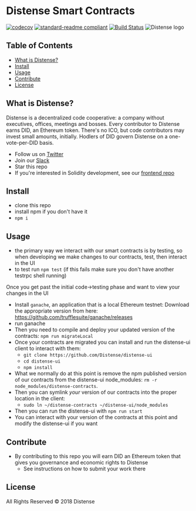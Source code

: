 # Distense Smart Contracts

[![codecov](https://codecov.io/gh/Distense/distense-contracts/branch/master/graph/badge.svg)](https://codecov.io/gh/Distense/distense-contracts)
[![standard-readme compliant](https://img.shields.io/badge/standard--readme-OK-green.svg?style=flat-square)](https://github.com/RichardLitt/standard-readme)
[![Build Status](https://travis-ci.org/Distense/distense-contracts.svg?branch=master)](https://travis-ci.org/Distense/distense-contracts)
![Distense logo](https://i.imgur.com/W8XjeyS.png, 'Distense')

## Table of Contents

- [What is Distense?](#what-is-distense?)
- [Install](#install)
- [Usage](#usage)
- [Contribute](#contribute)
- [License](#license)

## What is Distense?

Distense is a decentralized code cooperative: a company without executives, offices, meetings and bosses.  Every contributor to Distense earns DID, an Ethereum token.  There's no ICO, but code contributors may invest small amounts, initially.  Hodlers of DID govern Distense on a one-vote-per-DID basis.

- Follow us on [Twitter](https://twitter.com/distenseorg)
- Join our [Slack](https://join.slack.com/t/distense/shared_invite/enQtMzA4ODM5MzI5NzY2LWFmZDBhYTJjYzkzYmZjMjg0Y2I1YWZkYmU3NGIwYjE5NjA1Y2I0MDEzYjcyYjRmNGQzZmRhZjM1YmY0ZmY0OWY)
- Star this repo
- If you're interested in Solidity development, see our [frontend repo](https://github.com/Distense/distense-ui)

## Install

- clone this repo
- install npm if you don't have it
- `npm i`

## Usage

- the primary way we interact with our smart contracts is by testing, so when developing we make changes to our contracts, test, then interact in the UI
- to test run `npm test` (if this fails make sure you don't have another testrpc shell running)


Once you get past the initial code->testing phase and want to view your changes in the UI

- Install `ganache`, an application that is a local Ethereum testnet: Download the appropriate version from here: https://github.com/trufflesuite/ganache/releases
- run ganache
- Then you need to compile and deploy your updated version of the contracts: `npm run migrateLocal`
- Once your contracts are migrated you can install and run the distense-ui client to interact with them:
    - `git clone https://github.com/Distense/distense-ui`
    - `cd distense-ui`
    - `npm install`
- What we normally do at this point is remove the npm published version of our contracts from the distense-ui node_modules: `rm -r node_modules/distense-contracts`.
- Then you can symlink _your_ version of our contracts into the proper location in the client:
    - `sudo ln ~/distense-contracts ~/distense-ui/node_modules`
- Then you can run the distense-ui with `npm run start`
- You can interact with your version of the contracts at this point and modify the distense-ui if you want


## Contribute

- By contributing to this repo you will earn DID an Ethereum token that gives you governance and economic rights to Distense
    - See instructions on how to submit your work there

## License

All Rights Reserved © 2018 Distense
